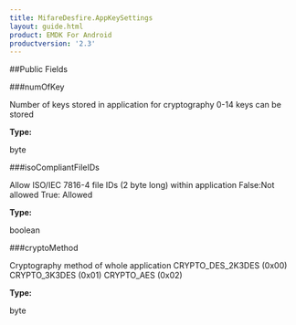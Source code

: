 ```yaml
---
title: MifareDesfire.AppKeySettings
layout: guide.html
product: EMDK For Android
productversion: '2.3'
---
```




##Public Fields

###numOfKey

Number of keys stored in application for cryptography 0-14 keys can
 be stored

**Type:**

byte

###isoCompliantFileIDs

Allow ISO/IEC 7816-4 file IDs (2 byte long) within application
 False:Not allowed True: Allowed

**Type:**

boolean

###cryptoMethod

Cryptography method of whole application CRYPTO_DES_2K3DES (0x00)
 CRYPTO_3K3DES (0x01) CRYPTO_AES (0x02)

**Type:**

byte










